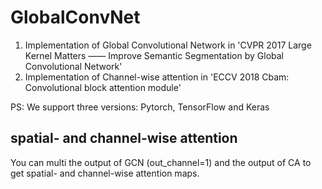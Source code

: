 # GlobalConvNet
1. Implementation of Global Convolutional Network in 'CVPR 2017 Large Kernel Matters —— Improve Semantic Segmentation by Global Convolutional Network'
2. Implementation of Channel-wise attention in 'ECCV 2018 Cbam: Convolutional block attention module'

PS: We support three versions: Pytorch, TensorFlow and Keras


## spatial- and channel-wise attention

You can multi the output of GCN (out_channel=1) and the output of CA to get spatial- and channel-wise attention maps.
